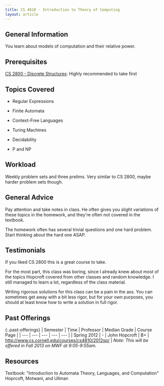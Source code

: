 ```yaml
---
title: CS 4810 - Introduction to Theory of Computing
layout: article
---
```


## General Information

You learn about models of computation and their relative power.

## Prerequisites

[CS 2800 - Discrete Structures](https://github.com/mrkev/Official-CS-Wiki/blob/master/classes/CS2800.md): Highly recommended to take first

## Topics Covered

 - Regular Expressions 

 - Finite Automata 

 - Context-Free Languages 

 - Turing Machines 

 - Decidability 

 - P and NP

## Workload

Weekly problem sets and three prelims. Very similar to CS 2800, maybe harder problem sets though.

## General Advice

Pay attention and take notes in class. He often gives you slight variations of these topics in the homework, and they're often not covered in the textbook.

The homework often has several trivial questions and one hard problem. Start thinking about the hard one ASAP.

## Testimonials

If you liked CS 2800 this is a great course to take.

For the most part, this class was boring, since I already knew about most of the topics Hopcroft covered from other classes and random knowledge. I still managed to learn a lot, regardless of the class material.

Writing rigorous solutions for this class can be a pain in the ass. You can sometimes get away with a bit less rigor, but for your own purposes, you should at least know how to write a solution in full rigor.

## Past Offerings

{:.past-offerings}
| Semester | Time | Professor | Median Grade | Course Page |
| --- | --- | --- | --- | --- |
| Spring 2012 | - | John Hopcroft | B+ | http://www.cs.cornell.edu/courses/cs4810/2012sp/ |
_Note: This will be offered in Fall 2013 on MWF at 9:05-9:55am._

## Resources

Textbook: "Introduction to Automata Theory, Languages, and Computation" Hoprcoft, Motwani, and Ullman
